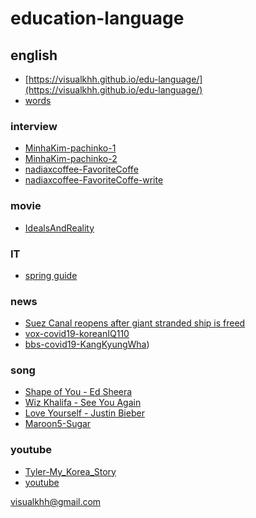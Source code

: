 # education-language
## english
* [https://visualkhh.github.io/edu-language/](https://visualkhh.github.io/edu-language/)
* [words](english/words.html)

### interview
* [MinhaKim-pachinko-1](english/interview/MinhaKim-pachinko-1/index.html)
* [MinhaKim-pachinko-2](english/interview/MinhaKim-pachinko-2/index.html)
* [nadiaxcoffee-FavoriteCoffe](english/interview/nadiaxcoffee-FavoriteCoffe/index.html)
* [nadiaxcoffee-FavoriteCoffe-write](english/interview/nadiaxcoffee-FavoriteCoffe-write/index.html)

### movie
* [IdealsAndReality](english/movie/IdealsAndReality/index.html) 

### IT
* [spring guide](english/it/spring-guides/index.html)  

### news
* [Suez Canal reopens after giant stranded ship is freed](english/news/suez/index.html)  
* [vox-covid19-koreanIQ110](english/news/vox-covid19-koreanIQ110.html)  
* [bbs-covid19-KangKyungWha](english/news/bbs-covid19-KangKyungWha.html))  

### song
* [Shape of You - Ed Sheera](english/song/Shape_of_You-Ed_Sheera.html)  
* [Wiz Khalifa - See You Again](english/song/Wiz_Khalifa-See_You_Again.html)  
* [Love Yourself - Justin Bieber](english/song/Justin_Bieber_Love_Yourself.html)  
* [Maroon5-Sugar](english/song/Maroon5-Sugar.html)  

### youtube
* [Tyler-My_Korea_Story](english/youtube/Tyler-My_Korea_Story.html)  
* [youtube](english/youtube/youtube.html)  



visualkhh@gmail.com
